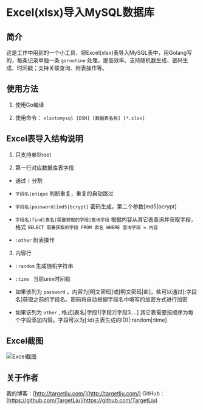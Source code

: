 # Excel(xlsx)导入MySQL数据库

## 简介

这是工作中用到的一个小工具，将Excel(xlsx)表导入MySQL表中，用Golang写的，每条记录单独一条 `goroutine` 处理，提高效率。支持随机数生成、密码生成、时间戳；支持关联查询、附表操作等。

## 使用方法

1. 使用Go编译

2. 使用命令： `xlsxtomysql [DSN] [数据表名称] [*.xlsx]`

## Excel表导入结构说明

1. 只支持单Sheet

2. 第一行对应数据库表字段

 * 通过 `|` 分割

 * `字段名|unique` 判断重复，重复的自动跳过

 * `字段名|password|[md5|bcrypt]` 密码生成，第二个参数[md5|bcrypt]

 * `字段名|find|表名|需要获取的字段|查询字段` 根据内容从其它表查询并获取字段，格式 `SELECT 需要获取的字段 FROM 表名 WHERE 查询字段 = 内容`

 * `:other` 附表操作

3. 内容行

 * `:random` 生成随机字符串

 * `:time ` 当前unix时间戳

 * 如果该列为 `password` ，内容为[明文密码]或[明文密码|盐]，盐可以通过[:字段名]获取之前的字段名。密码将自动根据字段名中填写的加密方式进行加密

 *  如果该列为 `other` , 格式[表名|字段1|字段2|字段3....] 其它表需要按顺序为每个字段添加内容。字段可以为[:id(主表生成的ID)|:random|:time]

## Excel截图

![Excel截图](https://github.com/TargetLiu/xlsxtomysql/raw/master/screenshot.jpg)

## 关于作者

我的博客：[http://targetliu.com/](http://targetliu.com/)
GitHub：[https://github.com/TargetLiu](https://github.com/TargetLiu)
